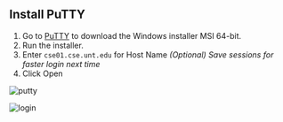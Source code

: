  ## Install PuTTY
 
1. Go to [PuTTY](https://www.chiark.greenend.org.uk/~sgtatham/putty/latest.html) to download the Windows installer MSI 64-bit.
2. Run the installer. 
3. Enter `cse01.cse.unt.edu` for Host Name
*(Optional) Save sessions for faster login next time*
4. Click Open

  ![putty](https://raw.githubusercontent.com/misc-sonchau/dev-tool-tutorials/main/images/windows_putty.jpg)

![login](https://raw.githubusercontent.com/misc-sonchau/dev-tool-tutorials/main/images/windows_login.jpg)